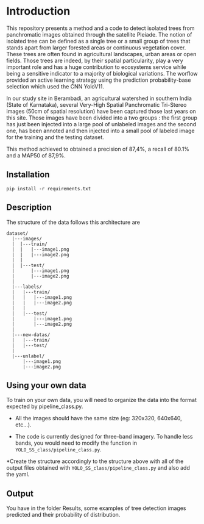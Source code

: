 # Introduction

This repository presents a method and a code to detect isolated trees from panchromatic images obtained through the satellite Pleiade.
The notion of isolated tree can be defined as a single tree or a small group of trees that stands apart from larger forested areas or continuous vegetation cover. These trees are often found in agricultural landscapes, urban areas or open fields.
Those trees are indeed, by their spatial particularity, play a very important role and has a huge contribution to ecosystems service while being a sensitive indicator to a majority of biological variations.
The worflow provided an active learning strategy using the prediction probability-base selection which used the CNN YoloV11.

In our study site in Berambadi, an agricultural watershed in southern India (State of Karnataka), several Very-High Spatial Panchromatic Tri-Stereo images (50cm of spatial resolution) have been captured those last years on this site. 
Those images have been divided into a two groups : the first group has just been injected into a large pool of unlabeled images and the second one, has been annoted and then injected into a small pool of labeled image for the training and the testing dataset.

This method achieved to obtained a precision of 87,4%, a recall of 80.1% and a MAP50 of 87,9%.

## Installation

    pip install -r requirements.txt

## Description

The structure of the data follows this architecture are 

    dataset/
      |---images/
      |  |---train/
      |  |   |---image1.png
      |  |   |---image2.png
      |  |
      |  |---test/
      |      |---image1.png
      |      |---image2.png     
      |
      |---labels/
      |   |---train/
      |   |   |---image1.png
      |   |   |---image2.png
      |   |
      |   |---test/
      |       |---image1.png
      |       |---image2.png  
      |   
      |---new-datas/
      |   |---train/
      |   |---test/
      |
      |---unlabel/
          |---image1.png
          |---image2.png


## Using your own data

To train on your own data, you will need to organize the data into the format expected by pipeline_class.py.

* All the images should have the same size (eg: 320x320, 640x640, etc...).

* The code is currently designed for three-band imagery. To handle less bands, you would need to modify the function in `YOLO_SS_class/pipeline_class.py`.

*Create the structure accordingly to the structure above with all of the output files obtained with `YOLO_SS_class/pipeline_class.py` and also add the yaml.
## Output

You have in the folder Results, some examples of tree detection images predicted and their probability of distribution.


